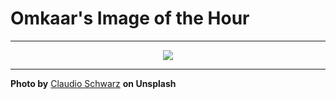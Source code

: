 # Omkaar's Image of the Hour

---

<div align="center">

<a href="https://unsplash.com/photos/a-person-jumps-into-the-water-at-sunset-8zCeTmYkgEw">
  <img src="https://images.unsplash.com/photo-1751606973289-18652a0cfdb9?crop=entropy&cs=tinysrgb&fit=max&fm=jpg&ixid=M3w3NjA2Nzh8MHwxfHJhbmRvbXx8fHx8fHx8fDE3NTI2OTI0MDB8&ixlib=rb-4.1.0&q=80&w=1080" style="max-width:100%; height:auto;">
</a>



</div>

---

**Photo by** [Claudio Schwarz](https://unsplash.com/@purzlbaum) **on Unsplash**
